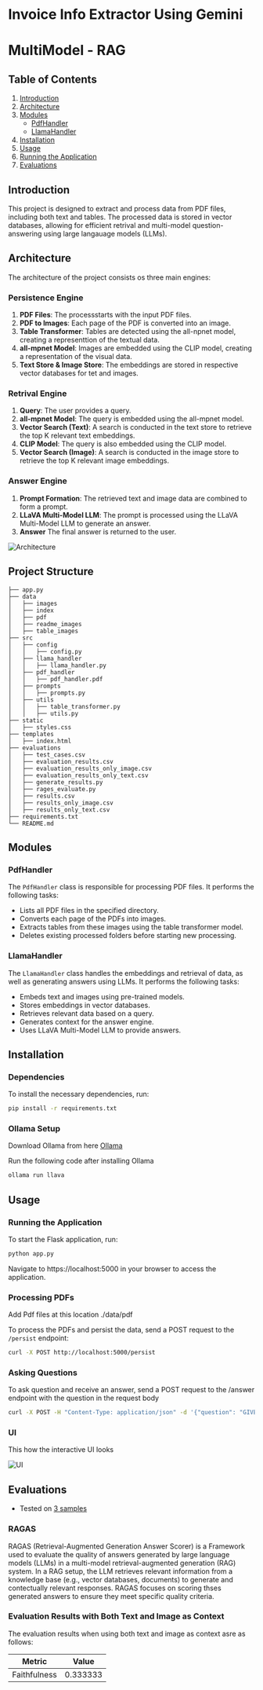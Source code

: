 # Invoice Info Extractor Using Gemini
 
# MultiModel - RAG

## Table of Contents

1. [Introduction](#introduction)
2. [Architecture](#architecture)
3. [Modules](#modules)
    - [PdfHandler](#pdfhandler)
    - [LlamaHandler](#llamahandler)
4. [Installation](#installation)
5. [Usage](#usage)
6. [Running the Application](#running-the-application)
7. [Evaluations](#evaluations)

## Introduction

This project is designed to extract and process data from PDF files, including both text and tables. The processed data is stored in vector databases, allowing for efficient retrival and
multi-model question-answering using large langauage models (LLMs).

## Architecture

The architecture of the project consists os three main engines:

### Persistence Engine

1. **PDF Files**: The processstarts with the input PDF files.
2. **PDF to Images**: Each page of the PDF is converted into an image.
3. **Table Transformer**: Tables are detected using the all-npnet model, creating a representtion of the textual data.
4. **all-mpnet Model**: Images are embedded using the CLIP model, creating a representation of the visual data.
6. **Text Store & Image Store**: The embeddings are stored in respective vector databases for tet and images.

### Retrival Engine

1. **Query**: The user provides a query.
2. **all-mpnet Model**: The query is embedded using the all-mpnet model.
3. **Vector Search (Text)**: A search is conducted in the text store to retrieve the top K relevant text embeddings.
4. **CLIP Model**: The query is also embedded using the CLIP model.
5. **Vector Search (Image)**: A search is conducted in the image store to retrieve the top K relevant image embeddings.

### Answer Engine

1. **Prompt Formation**: The retrieved text and image data are combined to form a prompt.
2. **LLaVA Multi-Model LLM**: The prompt is processed using the LLaVA Multi-Model LLM to generate an answer.
3. **Answer** The final answer is returned to the user.

![Architecture](data/readme_images/MultiModelRAG.jpeg)

## Project Structure
```
├── app.py
├── data
│   ├── images
│   ├── index
│   ├── pdf
│   ├── readme_images
│   ├── table_images
├── src
│   ├── config
│   │   ├── config.py
│   ├── llama_handler
│   │   ├── llama_handler.py
│   ├── pdf_handler
│   │   ├── pdf_handler.pdf
│   ├── prompts
│   │   ├── prompts.py
│   ├── utils
│   │   ├── table_transformer.py
│   │   ├── utils.py
├── static
│   ├── styles.css
├── templates
│   ├── index.html
├── evaluations
│   ├── test_cases.csv
│   ├── evaluation_results.csv
│   ├── evaluation_results_only_image.csv
│   ├── evaluation_results_only_text.csv
│   ├── generate_results.py
│   ├── rages_evaluate.py
│   ├── results.csv
│   ├── results_only_image.csv
│   ├── results_only_text.csv
├── requirements.txt
└── README.md
```

## Modules

### PdfHandler

The `PdfHandler` class is responsible for processing PDF files. It performs the following tasks:
- Lists all PDF files in the specified directory.
- Converts each page of the PDFs into images.
- Extracts tables from these images using the table transformer model.
- Deletes existing processed folders before starting new processing.

### LlamaHandler

The `LlamaHandler` class handles the embeddings and retrieval of data, as well as generating answers using LLMs. It performs the following tasks:
- Embeds text and images using pre-trained models.
- Stores embeddings in vector databases.
- Retrieves relevant data based on a query.
- Generates context for the answer engine.
- Uses LLaVA Multi-Model LLM to provide answers.

## Installation

### Dependencies

To install the necessary dependencies, run:

```bash
pip install -r requirements.txt
```

### Ollama Setup

Download Ollama from here [Ollama](https://ollama.com/)

Run the following code after installing Ollama

```bash
ollama run llava
```


## Usage

### Running the Application

To start the Flask application, run:

```bash
python app.py
```

Navigate to https://localhost:5000 in your browser to access the application.

### Processing PDFs

Add Pdf files at this location ./data/pdf

To process the PDFs and persist the data, send a POST request to the `/persist` endpoint:

```bash
curl -X POST http://localhost:5000/persist
```

### Asking Questions

To ask question and receive an answer, send a POST request to the /answer endpoint with the question in the request body

```bash
curl -X POST -H "Content-Type: application/json" -d '{"question": "GIVE ME SUMMARY"}' http://localhost:5000/answer
```

### UI

This how the interactive UI looks

![UI](data/readme_images/UI.png)

## Evaluations

* Tested on [3 samples](evaluations/test_cases.csv)

### RAGAS

RAGAS (Retrieval-Augmented Generation Answer Scorer) is a Framework used to evaluate the quality of answers generated by large language models (LLMs) in a multi-model retrieval-augmented
generation (RAG) system. In a RAG setup, the LLM retrieves relevant information from a knowledge base (e.g., vector databases, documents) to generate and contectually relevant
responses. RAGAS focuses on scoring thses generated answers to ensure they meet specific quality criteria.

### Evaluation Results with Both Text and Image as Context

The evaluation results when using both text and image as context asre as follows:

| Metric                | Value    |
|-----------------------|----------|
| Faithfulness          | 0.333333 |
